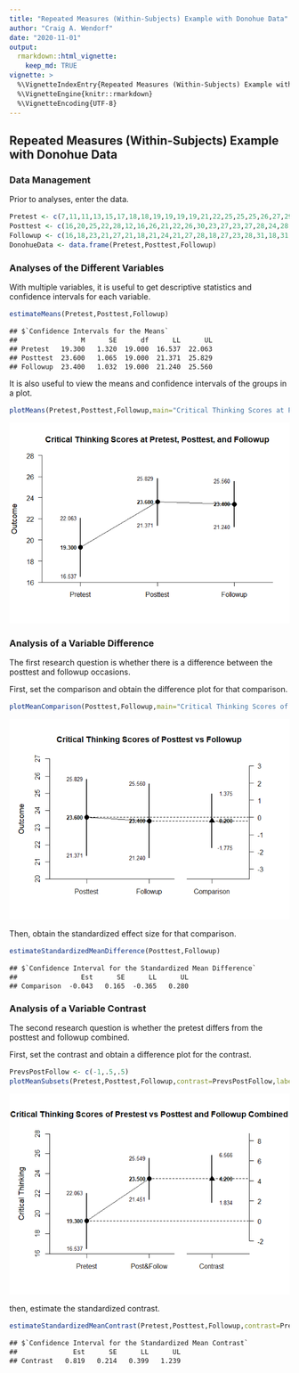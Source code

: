 ```yaml
---
title: "Repeated Measures (Within-Subjects) Example with Donohue Data"
author: "Craig A. Wendorf"
date: "2020-11-01"
output: 
  rmarkdown::html_vignette:
    keep_md: TRUE
vignette: >
  %\VignetteIndexEntry{Repeated Measures (Within-Subjects) Example with Donohue Data}
  %\VignetteEngine{knitr::rmarkdown}
  %\VignetteEncoding{UTF-8}
---
```






## Repeated Measures (Within-Subjects) Example with Donohue Data

### Data Management

Prior to analyses, enter the data.


```r
Pretest <- c(7,11,11,13,15,17,18,18,19,19,19,19,21,22,25,25,25,26,27,29)
Posttest <- c(16,20,25,22,28,12,16,26,21,22,26,30,23,27,23,27,28,24,28,28)
Followup <- c(16,18,23,21,27,21,18,21,24,21,27,28,18,27,23,28,31,18,31,27)
DonohueData <- data.frame(Pretest,Posttest,Followup)
```

### Analyses of the Different Variables

With multiple variables, it is useful to get descriptive statistics and confidence intervals for each variable.


```r
estimateMeans(Pretest,Posttest,Followup)
```

```
## $`Confidence Intervals for the Means`
##                M      SE      df      LL      UL
## Pretest   19.300   1.320  19.000  16.537  22.063
## Posttest  23.600   1.065  19.000  21.371  25.829
## Followup  23.400   1.032  19.000  21.240  25.560
```

It is also useful to view the means and confidence intervals of the groups in a plot.


```r
plotMeans(Pretest,Posttest,Followup,main="Critical Thinking Scores at Pretest, Posttest, and Followup",ylab="Critical Thinking Score")
```

![](figures/Donohue-Means-1.png)<!-- -->
 
### Analysis of a Variable Difference

The first research question is whether there is a difference between the posttest and followup occasions.

First, set the comparison and obtain the difference plot for that comparison.


```r
plotMeanComparison(Posttest,Followup,main="Critical Thinking Scores of Posttest vs Followup",ylab="Critical Thinking Score")
```

![](figures/Donohue-Comparison-1.png)<!-- -->

Then, obtain the standardized effect size for that comparison.


```r
estimateStandardizedMeanDifference(Posttest,Followup)
```

```
## $`Confidence Interval for the Standardized Mean Difference`
##                Est      SE      LL      UL
## Comparison  -0.043   0.165  -0.365   0.280
```

### Analysis of a Variable Contrast

The second research question is whether the pretest differs from the posttest and followup combined.

First, set the contrast and obtain a difference plot for the contrast.


```r
PrevsPostFollow <- c(-1,.5,.5)
plotMeanSubsets(Pretest,Posttest,Followup,contrast=PrevsPostFollow,labels=c("Pretest","Post&Follow"),main="Critical Thinking Scores of Prestest vs Posttest and Followup Combined",ylab="Critical Thinking Score")
```

![](figures/Donohue-Contrast-1.png)<!-- -->

then, estimate the standardized contrast.


```r
estimateStandardizedMeanContrast(Pretest,Posttest,Followup,contrast=PrevsPostFollow)
```

```
## $`Confidence Interval for the Standardized Mean Contrast`
##              Est      SE      LL      UL
## Contrast   0.819   0.214   0.399   1.239
```

